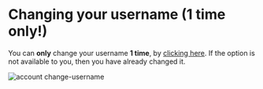 # Changing your username (1 time only!)

You can **only** change your username **1 time**, by [clicking here]( https://replit.com/~/cli/account/change-username?run=1). If the option is not available to you, then you have already changed it.

![account change-username](https://replit-docs-images.util.repl.co/images/misc/account-change-username.png)